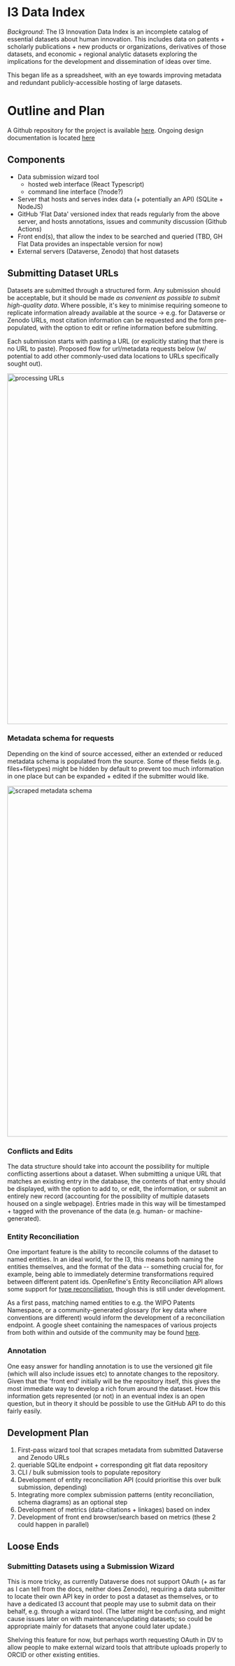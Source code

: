# I3 Data Index 

_Background_: The I3 Innovation Data Index is an incomplete catalog of essential datasets about human innovation.  This includes data on patents + scholarly publications + new products or organizations, derivatives of those datasets, and economic + regional analytic datasets exploring the implications for the development and dissemination of ideas over time.

This began life as a spreadsheet, with an eye towards improving metadata and redundant publicly-accessible hosting of large datasets.

# Outline and Plan

A Github repository for the project is available [here](https://github.com/Innovation-Information-Initiative/i3-data-submission-wizard). Ongoing design documentation is located [here](https://www.figma.com/file/eOsZ0x1InqozLaCuKtxOXj/I3-Innovation-Data-Portal?node-id=0%3A1)

## Components

* Data submission wizard tool
	* hosted web interface (React Typescript)
	* command line interface (?node?)
* Server that hosts and serves index data (+ potentially an API) (SQLite + NodeJS)
* GitHub 'Flat Data' versioned index that reads regularly from the above server, and hosts annotations, issues and community discussion (Github Actions)
* Front end(s), that allow the index to be searched and queried (TBD, GH Flat Data provides an inspectable version for now)
* External servers (Dataverse, Zenodo) that host datasets

## Submitting Dataset URLs

Datasets are submitted through a structured form. Any submission should be acceptable, but it should be made *as convenient as possible to submit high-quality data*. Where possible, it's key to minimise requiring someone to replicate information already available at the source -> e.g. for Dataverse or Zenodo URLs, most citation information can be requested and the form pre-populated, with the option to edit or refine information before submitting.

Each submission starts with pasting a URL (or explicitly stating that there is no URL to paste). Proposed flow for url/metadata requests below (w/ potential to add other commonly-used data locations to URLs specifically sought out).

<img width="800" alt="processing URLs" src="https://user-images.githubusercontent.com/16444898/121041499-b9c51200-c7aa-11eb-93a4-fa891d9fd76c.png">

### Metadata schema for requests

Depending on the kind of source accessed, either an extended or reduced metadata schema is populated from the source. Some of these fields (e.g. files+filetypes) might be hidden by default to prevent too much information in one place but can be expanded + edited if the submitter would like.

<img width="800" alt="scraped metadata schema" alt="image" src="https://user-images.githubusercontent.com/16444898/121041891-1294aa80-c7ab-11eb-8b4f-1f4cf3159fd5.png">


### Conflicts and Edits

The data structure should take into account the possibility for multiple conflicting assertions about a dataset. When submitting a unique URL that matches an existing entry in the database, the contents of that entry should be displayed, with the option to add to, or edit, the information, or submit an entirely new record (accounting for the possibility of multiple datasets housed on a single webpage). Entries made in this way will be timestamped + tagged with the provenance of the data (e.g. human- or machine-generated).

### Entity Reconciliation

One important feature is the ability to reconcile columns of the dataset to named entities. In an ideal world, for the I3, this means both naming the entities themselves, and the format of the data -- something crucial for, for example, being able to immediately determine transformations required between different patent ids. OpenRefine's Entity Reconciliation API allows some support for [type reconciliation](https://github.com/OpenRefine/OpenRefine/issues/1547), though this is still under development.

As a first pass, matching named entities to e.g. the WIPO Patents Namespace, or a community-generated glossary (for key data where conventions are different) would inform the development of a reconciliation endpoint. A google sheet containing the namespaces of various projects from both within and outside of the community may be found [here](https://docs.google.com/spreadsheets/d/1pQZKYfUBCLUsJSysTlQaEi5GMzIRjaRYmmRdNVrTOac/edit#gid=1191797199).

### Annotation

One easy answer for handling annotation is to use the versioned git file (which will also include issues etc) to annotate changes to the repository. Given that the 'front end' initially will be the repository itself, this gives the most immediate way to develop a rich forum around the dataset. How this information gets represented (or not) in an eventual index is an open question, but in theory it should be possible to use the GitHub API to do this fairly easily.

## Development Plan

1. First-pass wizard tool that scrapes metadata from submitted Dataverse and Zenodo URLs
2. queriable SQLite endpoint + corresponding git flat data repository
3. CLI / bulk submission tools to populate repository
4. Development of entity reconciliation API (could prioritise this over bulk submission, depending)
5. Integrating more complex submission patterns (entity reconciliation, schema diagrams) as an optional step
6. Development of metrics (data-citations + linkages) based on index
7. Development of front end browser/search based on metrics (these 2 could happen in parallel)

## Loose Ends

### Submitting Datasets using a Submission Wizard

This is more tricky, as currently Dataverse does not support OAuth (+ as far as I can tell from the docs, neither does Zenodo), requiring a data submitter to locate their own API key in order to post a dataset as themselves, or to have a dedicated I3 account that people may use to submit data on their behalf, e.g. through a wizard tool. (The latter might be confusing, and might cause issues later on with maintenance/updating datasets; so could be appropriate mainly for datasets that anyone could later update.) 

Shelving this feature for now, but perhaps worth requesting OAuth in DV to allow people to make external wizard tools that attribute uploads properly to ORCID or other existing entities.

